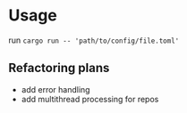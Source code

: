 # Usage

run `cargo run -- 'path/to/config/file.toml'`

## Refactoring plans

- add error handling
- add multithread processing for repos
